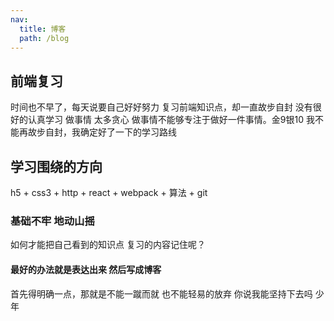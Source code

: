 ```yaml
---
nav:
  title: 博客
  path: /blog
---
```

## 前端复习
时间也不早了，每天说要自己好好努力 复习前端知识点，却一直故步自封 没有很好的认真学习 做事情 太多贪心 做事情不能够专注于做好一件事情。金9银10 我不能再故步自封，我确定好了一下的学习路线
## 学习围绕的方向
h5 + css3 + http + react + webpack + 算法 + git
### 基础不牢 地动山摇
如何才能把自己看到的知识点 复习的内容记住呢？
#### 最好的办法就是表达出来 然后写成博客
首先得明确一点，那就是不能一蹴而就 也不能轻易的放弃
你说我能坚持下去吗  少年
